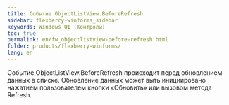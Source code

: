 ```yaml
---
title: Событие ObjectListView.BeforeRefresh
sidebar: flexberry-winforms_sidebar
keywords: Windows UI (Контролы)
toc: true
permalink: en/fw_objectlistview-before-refresh.html
folder: products/flexberry-winforms/
lang: en
---
```


Событие ObjectListView.BeforeRefresh происходит перед обновлением данных в списке. Обновление данных может выть инициировано нажатием пользователем кнопки «Обновить» или вызовом метода Refresh.